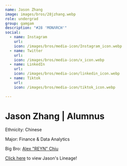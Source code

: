 ```yaml
---
name: Jason Zhang
image: images/bros/28jzhang.webp
role: undergrad
group: gamgam
description: "#28 'MONΛRCH'"
social: 
  - name: Instagram
    url: 
    icon: /images/bros/media-icon/Instagram_icon.webp
  - name: Twitter
    url:
    icon: /images/bros/media-icon/x_icon.webp
  - name: LinkedIn
    url: 
    icon: /images/bros/media-icon/linkedin_icon.webp
  - name: Tiktok
    url: 
    icon: /images/bros/media-icon/tiktok_icon.webp
            
---
```


# Jason Zhang | Alumnus
Ethnicity: Chinese

Major: Finance & Data Analytics

Big Bro: [Alex "REYN" Chiu](22achiu)

[Click here](/ujis/) to view Jason's Lineage!
